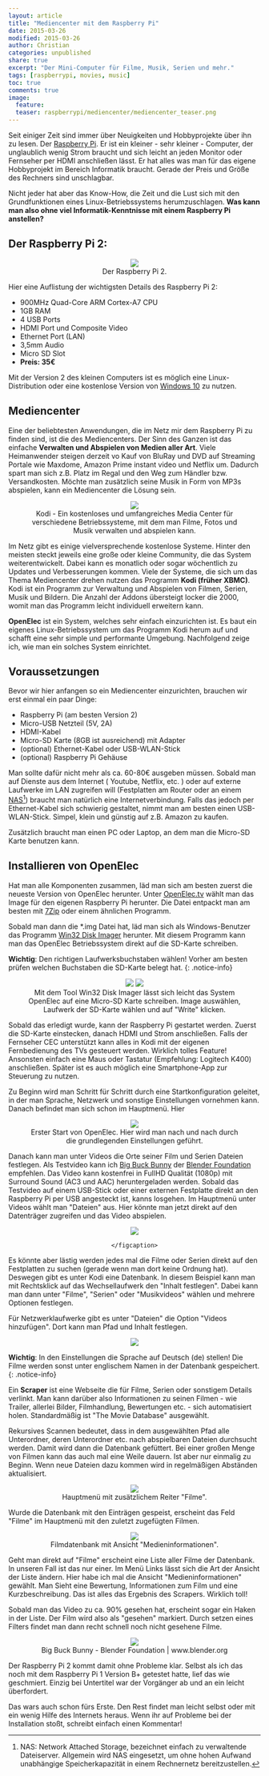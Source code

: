 ```yaml
---
layout: article
title: "Mediencenter mit dem Raspberry Pi"
date: 2015-03-26
modified: 2015-03-26
author: Christian
categories: unpublished
share: true
excerpt: "Der Mini-Computer für Filme, Musik, Serien und mehr."
tags: [raspberrypi, movies, music]
toc: true
comments: true
image:
  feature: 
  teaser: raspberrypi/mediencenter/mediencenter_teaser.png
---
```


Seit einiger Zeit sind immer über Neuigkeiten und Hobbyprojekte über ihn zu lesen. Der <a href="http://www.raspberrypi.org">Raspberry Pi</a>. Er ist ein kleiner - sehr kleiner - Computer, der unglaublich wenig Strom braucht und sich leicht an jeden Monitor oder Fernseher per HDMI anschließen lässt. Er hat alles was man für das eigene Hobbyprojekt im Bereich Informatik braucht. Gerade der Preis und Größe des Rechners sind unschlagbar.

Nicht jeder hat aber das Know-How, die Zeit und die Lust sich mit den Grundfunktionen eines Linux-Betriebssystems herumzuschlagen. **Was kann man also ohne viel Informatik-Kenntnisse mit einem Raspberry Pi anstellen?**

## Der Raspberry Pi 2:

<figure style="text-align: center">
	<img src="{{ site.url }}/images/raspberrypi/raspberry_pi.jpg">
	<figcaption>
		Der Raspberry Pi 2.
	</figcaption>
</figure>

Hier eine Auflistung der wichtigsten Details des Raspberry Pi 2:

* 900MHz Quad-Core ARM Cortex-A7 CPU
* 1GB RAM
* 4 USB Ports
* HDMI Port und Composite Video
* Ethernet Port (LAN)
* 3,5mm Audio
* Micro SD Slot
* **Preis: 35€**

Mit der Version 2 des kleinen Computers ist es möglich eine Linux-Distribution oder eine kostenlose Version von <a href="http://dev.windows.com/de-de/featured/raspberrypi2support">Windows 10</a> zu nutzen.


## Mediencenter

Eine der beliebtesten Anwendungen, die im Netz mir dem Raspberry Pi zu finden sind, ist die des Mediencenters. Der Sinn des Ganzen ist das einfache **Verwalten und Abspielen von Medien aller Art**. Viele Heimanwender steigen derzeit vo Kauf von BluRay und DVD auf Streaming Portale wie Maxdome, Amazon Prime instant video und Netflix um. Dadurch spart man sich z.B. Platz im Regal und den Weg zum Händler bzw. Versandkosten. Möchte man zusätzlich seine Musik in Form von MP3s abspielen, kann ein Mediencenter die Lösung sein.

<figure style="text-align: center">
	<img src="{{ site.url }}/images/raspberrypi/mediencenter/kodi.jpg" />
	<figcaption>
		Kodi - Ein kostenloses und umfangreiches Media Center für verschiedene Betriebssysteme, mit dem man Filme, Fotos und Musik verwalten und abspielen kann.
	</figcaption>
</figure>

Im Netz gibt es einige vielversprechende kostenlose Systeme. Hinter den meisten steckt jeweils eine große oder kleine Community, die das System weiterentwickelt. Dabei kann es monatlich oder sogar wöchentlich zu Updates und Verbesserungen kommen. Viele der Systeme, die sich um das Thema Mediencenter drehen nutzen das Programm **Kodi (früher XBMC)**. Kodi ist ein Programm zur Verwaltung und Abspielen von Filmen, Serien, Musik und Bildern. Die Anzahl der Addons übersteigt locker die 2000, womit man das Programm leicht individuell erweitern kann.

**OpenElec** ist ein System, welches sehr einfach einzurichten ist. Es baut ein eigenes Linux-Betriebssystem um das Programm Kodi herum auf und schafft eine sehr simple und performante Umgebung. Nachfolgend zeige ich, wie man ein solches System einrichtet.

## Voraussetzungen

Bevor wir hier anfangen so ein Mediencenter einzurichten, brauchen wir erst einmal ein paar Dinge:

* Raspberry Pi (am besten Version 2)
* Micro-USB Netzteil (5V, 2A)
* HDMI-Kabel
* Micro-SD Karte (8GB ist ausreichend) mit Adapter
* (optional) Ethernet-Kabel oder USB-WLAN-Stick
* (optional) Raspberry Pi Gehäuse

Man sollte dafür nicht mehr als ca. 60-80€ ausgeben müssen.
Sobald man auf Dienste aus dem Internet ( Youtube, Netflix, etc. ) oder auf externe Laufwerke im LAN zugreifen will (Festplatten am Router oder an einem <a href="http://de.wikipedia.org/wiki/Network_Attached_Storage">NAS[^nas]</a>) braucht man natürlich eine Internetverbindung. Falls das jedoch per Ethernet-Kabel sich schwierig gestaltet, nimmt man am besten einen USB-WLAN-Stick. Simpel, klein und günstig auf z.B. Amazon zu kaufen.

[^nas]: NAS: Network Attached Storage, bezeichnet einfach zu verwaltende Dateiserver. Allgemein wird NAS eingesetzt, um ohne hohen Aufwand unabhängige Speicherkapazität in einem Rechnernetz bereitzustellen.

Zusätzlich braucht man einen PC oder Laptop, an dem man die Micro-SD Karte benutzen kann.

## Installieren von OpenElec

Hat man alle Komponenten zusammen, läd man sich am besten zuerst die neueste Version von OpenElec herunter. Unter <a href="http://openelec.tv/get-openelec">OpenElec.tv</a> wählt man das Image für den eigenen Raspberry Pi herunter. Die Datei entpackt man am besten mit <a href="http://www.7-zip.de/">7Zip</a> oder einem ähnlichen Programm.

Sobald man dann die *.img Datei hat, läd man sich als Windows-Benutzer das Programm <a href="http://sourceforge.net/projects/win32diskimager/">Win32 Disk Imager</a> herunter. Mit diesem Programm kann man das OpenElec Betriebssystem direkt auf die SD-Karte schreiben.

**Wichtig**: Den richtigen Laufwerksbuchstaben wählen! Vorher am besten prüfen welchen Buchstaben die SD-Karte belegt hat.
{: .notice-info}

<figure class="forth" style="text-align: center">
	<img src="{{ site.url }}/images/raspberrypi/mediencenter/
Disk-Image-Warning.png" />
	<img src="{{ site.url }}/images/raspberrypi/mediencenter/
Disk-Image-Complete.png" />
	<figcaption>
		Mit dem Tool Win32 Disk Imager lässt sich leicht das System OpenElec auf eine Micro-SD Karte schreiben.
		Image auswählen, Laufwerk der SD-Karte wählen und auf "Write" klicken. 
	</figcaption>
</figure>

Sobald das erledigt wurde, kann der Raspberry Pi gestartet werden. Zuerst die SD-Karte einstecken, danach HDMI und Strom anschließen. Falls der Fernseher CEC unterstützt kann alles in Kodi mit der eigenen Fernbedienung des TVs gesteuert werden. Wirklich tolles Feature! Ansonsten einfach eine Maus oder Tastatur (Empfehlung: Logitech K400) anschließen. Später ist es auch möglich eine Smartphone-App zur Steuerung zu nutzen.

Zu Beginn wird man Schritt für Schritt durch eine Startkonfiguration geleitet, in der man Sprache, Netzwerk und sonstige Einstellungen vornehmen kann. Danach befindet man sich schon im Hauptmenü. Hier 

<figure style="text-align: center">
	<img src="{{ site.url }}/images/raspberrypi/mediencenter/openelec_start.png" />
	<figcaption>
		Erster Start von OpenElec. Hier wird man nach und nach durch die grundlegenden Einstellungen geführt.
	</figcaption>
</figure>

Danach kann man unter Videos die Orte seiner Film und Serien Dateien festlegen. 
Als Testvideo kann ich <a href="https://peach.blender.org/download/">Big Buck Bunny</a> der <a href="www.blender.org">Blender Foundation</a> empfehlen. Das Video kann kostenfrei in FullHD Qualität (1080p) mit Surround Sound (AC3 und AAC) heruntergeladen werden. Sobald das Testvideo auf einem USB-Stick oder einer externen Festplatte direkt an den Raspberry Pi per USB angesteckt ist, kanns losgehen. Im Hauptmenü unter Videos wählt man "Dateien" aus. Hier könnte man jetzt direkt auf den Datenträger zugreifen und das Video abspielen.

<figure class="forth" style="text-align: center">
	<img src="{{ site.url }}/images/raspberrypi/mediencenter/kodi_usb_buck_small.jpg" />
	<figcaption>
		
	</figcaption>
</figure>

Es könnte aber lästig werden jedes mal die Filme oder Serien direkt auf den Festplatten zu suchen (gerade wenn man dort keine Ordnung hat). Deswegen gibt es unter Kodi eine Datenbank. In diesem Beispiel kann man mit Rechtsklick auf das Wechsellaufwerk den "Inhalt festlegen". Dabei kann man dann unter "Filme", "Serien" oder "Musikvideos" wählen und mehrere Optionen festlegen.

Für Netzwerklaufwerke gibt es unter "Dateien" die Option "Videos hinzufügen". Dort kann man Pfad und Inhalt festlegen.

<figure class="forth" style="text-align: center">
	<img src="{{ site.url }}/images/raspberrypi/mediencenter/kodi_usb_inhalt_festlegen_filme_small.jpg" />
	<figcaption>
	</figcaption>
</figure>

**Wichtig**: In den Einstellungen die Sprache auf Deutsch (de) stellen! Die Filme werden sonst unter englischem Namen in der Datenbank gespeichert.
{: .notice-info}

Ein **Scraper** ist eine Webseite die für Filme, Serien oder sonstigem Details verlinkt. Man kann darüber also Informationen zu seinen Filmen - wie Trailer, allerlei Bilder, Filmhandlung, Bewertungen etc. - sich automatisiert holen. Standardmäßig ist "The Movie Database" ausgewählt.

Rekursives Scannen bedeutet, dass in dem ausgewählten Pfad alle Unterordner, deren Unterordner etc. nach abspielbaren Dateien durchsucht werden. Damit wird dann die Datenbank gefüttert. Bei einer großen Menge von Filmen kann das auch mal eine Weile dauern. Ist aber nur einmalig zu Beginn. Wenn neue Dateien dazu kommen wird in regelmäßigen Abständen aktualisiert.

<figure style="text-align: center">
	<img src="{{ site.url }}/images/raspberrypi/mediencenter/kodi_filme_small.jpg" />
	<figcaption>
		Hauptmenü mit zusätzlichem Reiter "Filme".
	</figcaption>
</figure>

Wurde die Datenbank mit den Einträgen gespeist, erscheint das Feld "Filme" im Hauptmenü mit den zuletzt zugefügten Filmen.

<figure style="text-align: center">
	<img src="{{ site.url }}/images/raspberrypi/mediencenter/kodi_filme_ansicht_small.jpg" />
	<figcaption>
		Filmdatenbank mit Ansicht "Medieninformationen".
	</figcaption>
</figure>

Geht man direkt auf "Filme" erscheint eine Liste aller Filme der Datenbank. In unseren Fall ist das nur einer. Im Menü Links lässt sich die Art der Ansicht der Liste ändern. Hier habe ich mal die Ansicht "Medieninformationen" gewählt. Man Sieht eine Bewertung, Informationen zum Film und eine Kurzbeschreibung.
Das ist alles das Ergebnis des Scrapers. Wirklich toll!

Sobald man das Video zu ca. 90% gesehen hat, erscheint sogar ein Haken in der Liste. Der Film wird also als "gesehen" markiert. Durch setzen eines Filters findet man dann recht schnell noch nicht gesehene Filme.

<figure style="text-align: center">
	<img src="{{ site.url }}/images/raspberrypi/mediencenter/big_buck_bunny_small.png" />
	<figcaption>
		Big Buck Bunny - Blender Foundation | www.blender.org
	</figcaption>
</figure>

Der Raspberry Pi 2 kommt damit ohne Probleme klar. Selbst als ich das noch mit dem Raspberry Pi 1 Version B+ getestet hatte, lief das wie geschmiert. Einzig bei Untertitel war der Vorgänger ab und an ein leicht überfordert.

Das wars auch schon fürs Erste. Den Rest findet man leicht selbst oder mit ein wenig Hilfe des Internets heraus. Wenn ihr auf Probleme bei der Installation stoßt, schreibt einfach einen Kommentar!